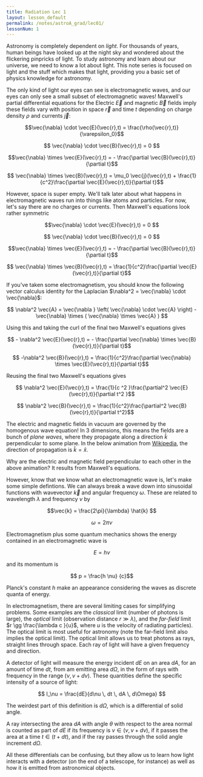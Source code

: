 ```yaml
---
title: Radiation Lec 1
layout: lesson_default
permalink: /notes/astroA_grad/lec01/
lessonNum: 1
---
```

Astronomy is completely dependent on *light*. For thousands of years, human beings have looked up at the night sky and wondered about the flickering pinpricks of light. To study astronomy and learn about our universe, we need to know a lot about light. This note series is focused on light and the stuff which makes that light, providing you a basic set of physics knowledge for astronomy.

The only kind of light our eyes can see is electromagnetic waves, and our eyes can only see a small subset of electromagnetic waves! Maxwell's partial differential equations for the Electric $\vec{E}$ and magnetic $\vec{B}$ fields imply these fields vary with position in space $\vec{r}$ and time $t$ depending on charge density $\rho$ and currents $\vec{j}$:

$$\vec{\nabla} \cdot \vec{E}(\vec{r},t) = \frac{\rho(\vec{r},t)}{\varepsilon_0}$$

$$ \vec{\nabla} \cdot \vec{B}(\vec{r},t)  = 0 $$

$$\vec{\nabla} \times \vec{E}(\vec{r},t) = - \frac{\partial \vec{B}(\vec{r},t)}{\partial t}$$

$$ \vec{\nabla} \times \vec{B}(\vec{r},t)  = \mu_0 \vec{j}(\vec{r},t) + \frac{1}{c^2}\frac{\partial \vec{E}(\vec{r},t)}{\partial t}$$

However, space is super empty. We'll talk later about what happens in electromagnetic waves run into things like atoms and particles. For now, let's say there are no charges or currents. Then Maxwell's equations look rather symmetric

$$\vec{\nabla} \cdot \vec{E}(\vec{r},t) = 0 $$

$$ \vec{\nabla} \cdot \vec{B}(\vec{r},t)  = 0 $$

$$\vec{\nabla} \times \vec{E}(\vec{r},t) = - \frac{\partial \vec{B}(\vec{r},t)}{\partial t}$$

$$ \vec{\nabla} \times \vec{B}(\vec{r},t)  =  \frac{1}{c^2}\frac{\partial \vec{E}(\vec{r},t)}{\partial t}$$

If you've taken some electromagnetism, you should know the following vector calculus identity for the Laplacian $\nabla^2 = \vec{\nabla} \cdot \vec{\nabla}$:

$$ \nabla^2 \vec{A} = \vec{\nabla } \left( \vec{\nabla} \cdot \vec{A} \right) - \vec{\nabla} \times ( \vec{\nabla} \times \vec{A} ) $$

Using this and taking the curl of the final two Maxwell's equations gives

$$ - \nabla^2 \vec{E}(\vec{r},t) = - \frac{\partial \vec{\nabla} \times \vec{B}(\vec{r},t)}{\partial t}$$

$$ -\nabla^2 \vec{B}(\vec{r},t)  =  \frac{1}{c^2}\frac{\partial \vec{\nabla} \times \vec{E}(\vec{r},t)}{\partial t}$$

Reusing the final two Maxwell's equations gives

$$ \nabla^2 \vec{E}(\vec{r},t) = \frac{1}{c ^2 }\frac{\partial^2  \vec{E}(\vec{r},t)}{\partial t^2 }$$

$$ \nabla^2 \vec{B}(\vec{r},t)  =  \frac{1}{c^2}\frac{\partial^2  \vec{B}(\vec{r},t)}{\partial t^2}$$

The electric and magnetic fields in vacuum are governed by the homogenous wave equation! In 3 dimensions, this means the fields are a bunch of *plane waves*, where they propagate along a direction $\hat{k}$ perpendicular to some plane. In the below animation from [Wikipedia](https://commons.wikimedia.org/wiki/File:EM-Wave.gif), the direction of propagation is $\hat{k} = \hat{x}$.

<object data="/assets/EM-Wave.gif" type="image/gif" width="50%" >
</object>

Why are the electric and magnetic field perpendicular to each other in the above animation? It results from Maxwell's equations.

However, know that we know what an electromagnetic wave is, let's make some simple defintions. We can always break a wave down into sinusoidal functions with wavevector $\vec{k}$ and angular frequency $\omega$. These are related to wavelength $\lambda$ and frequency $\nu$ by

$$\vec{k} = \frac{2\pi}{\lambda} \hat{k} $$

$$ \omega = 2\pi \nu $$

Electromagnetism plus some quantum mechanics shows the energy contained in an electromagnetic wave is

$$ E = h \nu $$

and its momentum is

$$ p = \frac{h \nu} {c}$$

Planck's constant $h$ make an appearance considering the waves as discrete quanta of energy.

In electromagnetism, there are several limiting cases for simplifying problems. Some examples are the *classical* limit (number of photons is large), the *optical* limit (observation distance $r \gg \lambda$), and the *far-field* limit $r \gg \frac{\lambda c }{u}$, where $u$ is the velocity of radiating particles). The optical limit is most useful for astronomy (note the far-field limit also implies the optical limit). The optical limit allows us to treat photons as rays, straight lines through space. Each ray of light will have a given frequency and direction.

A detector of light will measure the energy incident $dE$ on an area $dA$, for an amount of time $dt$, from am emitting area $d\Omega$, in the form of rays with frequency in the range $(\nu, \nu + d\nu)$. These quantities define the specific intensity of a source of light:

$$ I_\nu = \frac{dE}{d\nu \, dt \, dA \, d\Omega} $$

The weirdest part of this definition is $d\Omega$, which is a differential of solid angle.

<object data="/assets/specificIntensity.png" type="image/gif" width="50%" >
</object>

A ray intersecting the area $dA$ with angle $\theta$ with respect to the area normal is counted as part of $dE$ if its frequency is $\nu \in (\nu, \nu + d\nu)$, if it passes the area at a time $t \in (t+dt)$, and if the ray passes through the solid angle increment $d\Omega$.

All these differentials can be confusing, but they allow us to learn how light interacts with a detector (on the end of a telescope, for instance) as well as how it is emitted from astronomical objects. 
